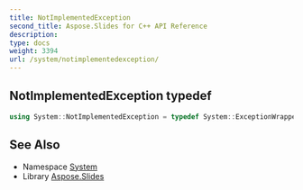 ```yaml
---
title: NotImplementedException
second_title: Aspose.Slides for C++ API Reference
description: 
type: docs
weight: 3394
url: /system/notimplementedexception/
---
```

## NotImplementedException typedef




```cpp
using System::NotImplementedException = typedef System::ExceptionWrapper<Details_NotImplementedException >
```

## See Also

* Namespace [System](../)
* Library [Aspose.Slides](../../)